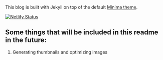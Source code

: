 This blog is built with Jekyll on top of the default [Minima theme](https://github.com/jekyll/minima).

[![Netlify Status](https://api.netlify.com/api/v1/badges/febbfcdf-6c88-414f-944a-ae0c7acca126/deploy-status)](https://app.netlify.com/sites/reverent-bohr-f2b261/deploys)

## Some things that will be included in this readme in the future:
1. Generating thumbnails and optimizing images


